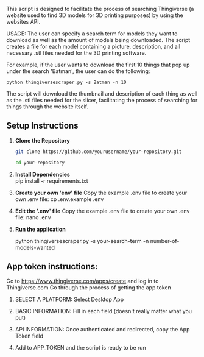 This script is designed to facilitate the process of searching Thingiverse (a website used to find 3D models for 3D printing purposes) by using the
websites API.

USAGE:
The user can specify a search term for models they want to download as well as the amount of models being downloaded. The script creates a file for 
each model containing a picture, description, and all necessary .stl files needed for the 3D printing software. 

For example, if the user wants to download the first 10 things that pop up under the search 'Batman', the user can do the following:

    python thingiversescraper.py -s Batman -n 10

The script will download the thumbnail and description of each thing as well as the .stl files needed for the slicer, facilitating the process of searching for  things through the website itself.


## Setup Instructions

1. **Clone the Repository**

    ```bash
    git clone https://github.com/yourusername/your-repository.git
    
    cd your-repository

2. **Install Dependencies**    
    pip install -r requirements.txt

3. **Create your own 'env' file**
    Copy the example .env file to create your own .env file:
    cp .env.example .env

4. **Edit the '.env' file**
    Copy the example .env file to create your own .env file:
    nano .env

5. **Run the application**

    python thingiversescraper.py -s your-search-term -n number-of-models-wanted


## App token instructions:
 
Go to https://www.thingiverse.com/apps/create and log in to Thingiverse.com
Go through the process of getting the app token

1. SELECT A PLATFORM:
    Select Desktop App

2. BASIC INFORMATION:
    Fill in each field (doesn't really matter what you put)

3. API INFORMATION:
    Once authenticated and redirected, copy the App Token field

4. Add to APP_TOKEN and the script is ready to be run






